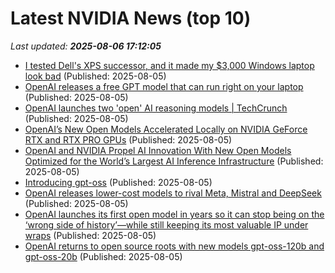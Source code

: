 # Latest NVIDIA News (top 10)
_Last updated: **2025-08-06 17:12:05**_

- [I tested Dell's XPS successor, and it made my $3,000 Windows laptop look bad](https://www.zdnet.com/article/i-tested-dells-xps-successor-and-it-made-my-3000-windows-laptop-look-bad/) (Published: 2025-08-05)
- [OpenAI releases a free GPT model that can run right on your laptop](https://www.theverge.com/openai/718785/openai-gpt-oss-open-model-release) (Published: 2025-08-05)
- [OpenAI launches two 'open' AI reasoning models | TechCrunch](https://techcrunch.com/2025/08/05/openai-launches-two-open-ai-reasoning-models/) (Published: 2025-08-05)
- [OpenAI’s New Open Models Accelerated Locally on NVIDIA GeForce RTX and RTX PRO GPUs](https://blogs.nvidia.com/blog/rtx-ai-garage-openai-oss/) (Published: 2025-08-05)
- [OpenAI and NVIDIA Propel AI Innovation With New Open Models Optimized for the World’s Largest AI Inference Infrastructure](https://blogs.nvidia.com/blog/openai-gpt-oss/) (Published: 2025-08-05)
- [Introducing gpt-oss](https://openai.com/index/introducing-gpt-oss/) (Published: 2025-08-05)
- [OpenAI releases lower-cost models to rival Meta, Mistral and DeepSeek](https://www.cnbc.com/2025/08/05/openai-open-weight-meta-mistral-deepseek-ai.html) (Published: 2025-08-05)
- [OpenAI launches its first open model in years so it can stop being on the ‘wrong side of history’—while still keeping its most valuable IP under wraps](https://fortune.com/2025/08/05/openai-launches-open-source-llm-ai-model-gpt-oss-120b-deepseek/) (Published: 2025-08-05)
- [OpenAI returns to open source roots with new models gpt-oss-120b and gpt-oss-20b](https://venturebeat.com/ai/openai-returns-to-open-source-roots-with-new-models-gpt-oss-120b-and-gpt-oss-20b/) (Published: 2025-08-05)
